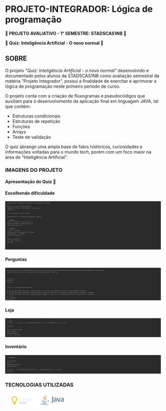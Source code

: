 # PROJETO-INTEGRADOR: Lógica de programação

**📝 PROJETO AVALIATIVO - 1° SEMESTRE: STADSCAS1NB 📝**

**🤖 Quiz: Inteligência Artificial - O novo normal 🤖**

## SOBRE

O projeto *"Quiz: Inteligência Artificial - o novo normal"* desenvolvido e documentado pelos alunos da STADSCAS1NB como avaliação semestral da matéria “Projeto Integrador”, possui a finalidade de exercitar e aprimorar a lógica de programação neste primeiro período de curso.

O projeto conta com a criação de fluxogramas e pseudocódigos que auxiliam para o desenvolvimento da aplicação final em linguagem JAVA, tal que contém:
- Estruturas condicionais
- Estruturas de repetição
- Funções
- Arrays
- Teste de validação

O quiz abrange uma ampla base de fatos históricos, curiosidades e informações voltadas para o mundo tech, porém com um foco maior na área de “Inteligência Artificial”.


### IMAGENS DO PROJETO
#### Apresentação do Quiz 📸


#### Escolhendo dificuldade
<img src="https://github.com/Kinhazin/PROJETO-Quiz-IA/blob/master/Imagens/Escolhendo%20dificuldade.png?raw=true" alt="Escolhendo dificuldade"/>

#### Perguntas
<img src="https://github.com/Kinhazin/PROJETO-Quiz-IA/blob/master/Imagens/Pergunta.png?raw=true" alt="Perguntas"/>

#### Loja
<img src="https://github.com/Kinhazin/PROJETO-Quiz-IA/blob/master/Imagens/Loja.png?raw=true" alt="Loja"/>

#### Inventário
<img src="https://github.com/Kinhazin/PROJETO-Quiz-IA/blob/master/Imagens/Inventario.png?raw=true" alt="Invetário"/>

### TECNOLOGIAS UTILIZADAS
 <img src="https://github.com/Kinhazin/PROJETO-Quiz-IA/blob/master/Imagens/portugol.png?raw=true" alt="Logo Portugol" width="110"/><img src="https://github.com/Kinhazin/PROJETO-Quiz-IA/blob/master/Imagens/Java.png?raw=true" alt="Logo Java" width="90"/>
